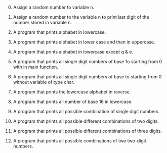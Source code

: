 0. Assign a random number to variable n.

1. Assign a random number to the variable n to print last digit of the number stored in variable n.

2. A program that prints alphabet in lowercase.

3. A program that prints alphabet in lower case and then in uppercase.

4. A program that prints alphabet in lowercase except q & e.

5. A program that prints all single digit numbers of base 1o starting from 0 with in main function.

6. A program that prints all single digit numbers of base to starting from 0 without variable of type char.

7. A program that prints the lowercase alphabet in reverse.

8. A program that prints all number of base 16 in lowercase.

9. A program that prints all possible combination of single digit numbers.

10. A program that prints all possible different combinations of two digits.

11. A program that prints all possible different combinations of three digits.

12. A program that prints all possible combinations of two two-digit numbers.
